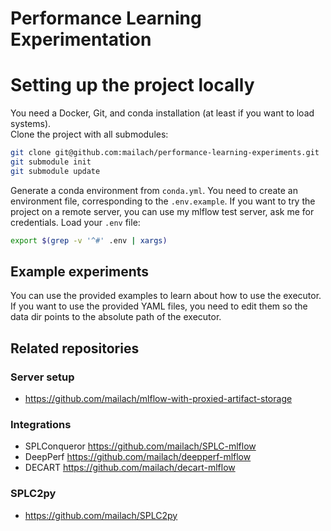 # Performance Learning Experimentation

# Setting up the project locally
You need a Docker, Git, and conda installation (at least if you want to load systems).   
Clone the project with all submodules:


```sh
git clone git@github.com:mailach/performance-learning-experiments.git
git submodule init
git submodule update
```

Generate a conda environment from `conda.yml`.
You need to create an environment file, corresponding to the `.env.example`. If you want to try the project on a remote server, you can use my mlflow test server, ask me for credentials. 
Load your `.env` file:

```sh
export $(grep -v '^#' .env | xargs)
```

## Example experiments

You can use the provided examples to learn about how to use the executor. If you want to use the provided YAML files, you need to edit them so the data dir points to the absolute path of the executor. 


## Related repositories

### Server setup
* <https://github.com/mailach/mlflow-with-proxied-artifact-storage>

### Integrations
* SPLConqueror <https://github.com/mailach/SPLC-mlflow>
* DeepPerf <https://github.com/mailach/deepperf-mlflow>
* DECART <https://github.com/mailach/decart-mlflow>

### SPLC2py
* <https://github.com/mailach/SPLC2py>
